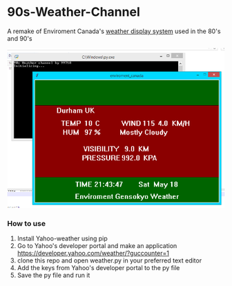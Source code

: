 # 90s-Weather-Channel
A remake of Enviroment Canada's [weather display system](https://www.youtube.com/watch?v=fco9mR2Uzko) used in the 80's and 90's

![Screenshot](https://github.com/99710/90s-Weather-Channel/blob/master/screenshot.png?raw=true)


### How to use

1. Install Yahoo-weather using pip
2. Go to Yahoo's developer portal and make an application https://developer.yahoo.com/weather/?guccounter=1
3. clone this repo and open weather.py in your preferred text editor
4. Add the keys from Yahoo's developer portal to the py file
5. Save the py file and run it
